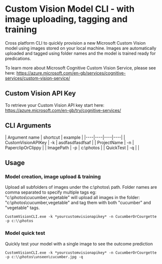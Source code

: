 # Custom Vision Model CLI - with image uploading, tagging and training
Cross platform CLI to quickly provision a new Microsoft Custom Vision model using images stored on your local machine.  Images are automatically uploaded and tagged using folder names and the model is trained ready for predications.

To learn more about Microsoft Cognitive Custom Vision Service, please see here: https://azure.microsoft.com/en-gb/services/cognitive-services/custom-vision-service/

## Custom Vision API Key
To retrieve your Custom Vision API key start here: https://azure.microsoft.com/en-gb/try/cognitive-services/

## CLI Arguments

| Argument name | shortcut | example |
|----|----|----|----|
| CustomVisionAPIKey | -k | asdfasdfasdfsaf |
| ProjectName | -n | PaperclipOrClippy | 
| ImagePath | -p | c:\photos |
| QuickTest | -q | |

## Usage

### Model creation, image upload & training
Upload all subfolders of images under the c:\\photos\ path.  Folder names are comma separated to specify multiple tags eg:
"c:\photos\cucumber,vegetable" will upload all images in the folder: "c:\photos\cucumber,vegetable" and tag them with both "cucumber" and "vegetable" tags.
```
CustomVisionCLI.exe -k *yourcustomvisionapikey* -n CucumberOrCourgette -p c:\\photos
```

### Model quick test
Quickly test your model with a single image to see the outcome prediction

```
CustomVisionCLI.exe -k *yourcustomvisionapikey* -n CucumberOrCourgette -p c:\\photos\unseen\cucumber.jpg -q
```





